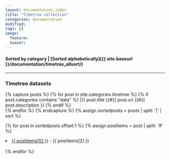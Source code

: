 ```yaml
---
layout: documentation_index
title: "Timetree collection"
categories: documentation
modified:
tags: []
image:
  feature:
  teaser:
---
```

#### Sorted by category | [Sorted alphabetically]({{ site.baseurl }}/documentation/timetree_allsort/)
---

### Timetree datasets

<div class="tiles">

{% capture posts %}
  {% for post in site.categories.timetree %}
    {% if post.categories contains "data" %}
      |{{ post.title }}#{{ post.url }}#{{ post.description }}
    {% endif %}  
  {% endfor %}
{% endcapture %}
{% assign sortedposts = posts | split: '|' | sort %}

{% for post in sortedposts offset:1 %}
  {% assign postitems = post | split: '#' %}
  <li><a href="{{ site.baseurl }}{{ postitems[1] }}">{{ postitems[0] }}</a> - {{ postitems[2] }}</li><br>
{% endfor %}
</div><!-- /.tiles -->
